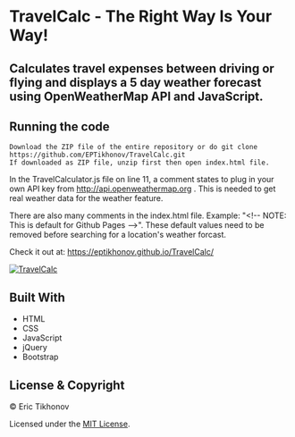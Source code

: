 # TravelCalc - The Right Way Is Your Way!
Calculates travel expenses between driving or flying and displays a 5 day weather forecast using OpenWeatherMap API and JavaScript.
---
## Running the code
    
    Download the ZIP file of the entire repository or do git clone https://github.com/EPTikhonov/TravelCalc.git
    If downloaded as ZIP file, unzip first then open index.html file. 
    
In the TravelCalculator.js file on line 11, a comment states to plug in your own API key from http://api.openweathermap.org . This is needed to get real weather data for the weather feature.

There are also many comments in the index.html file. Example: "\<!-- NOTE: This is default for Github Pages -->"\. These default values need to be removed before searching for a location's weather forcast.

Check it out at: https://eptikhonov.github.io/TravelCalc/

<a href="#"><img src="https://github.com/EPTikhonov/TravelCalc/blob/gh-pages/assets/TravelCalcDemo.gif" title="TravelCalc"/></a>

## Built With
* HTML
* CSS
* JavaScript
* jQuery
* Bootstrap

## License & Copyright

© Eric Tikhonov

Licensed under the [MIT License](LICENSE).
